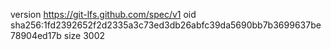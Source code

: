 version https://git-lfs.github.com/spec/v1
oid sha256:1fd2392652f2d2335a3c73ed3db26abfc39da5690bb7b3699637be78904ed17b
size 3002
